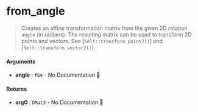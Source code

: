 # from\_angle

>  Creates an affine transformation matrix from the given 2D rotation `angle` (in
>  radians).
>  The resulting matrix can be used to transform 2D points and vectors. See
>  [`Self::transform_point2()`] and [`Self::transform_vector2()`].

#### Arguments

- **angle** : `f64` \- No Documentation 🚧

#### Returns

- **arg0** : `DMat3` \- No Documentation 🚧